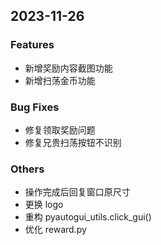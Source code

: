## 2023-11-26

### Features

* 新增奖励内容截图功能
* 新增扫荡金币功能

### Bug Fixes

* 修复领取奖励问题
* 修复兄贵扫荡按钮不识别

### Others

* 操作完成后回复窗口原尺寸
* 更换 logo
* 重构 pyautogui_utils.click_gui()
* 优化 reward.py